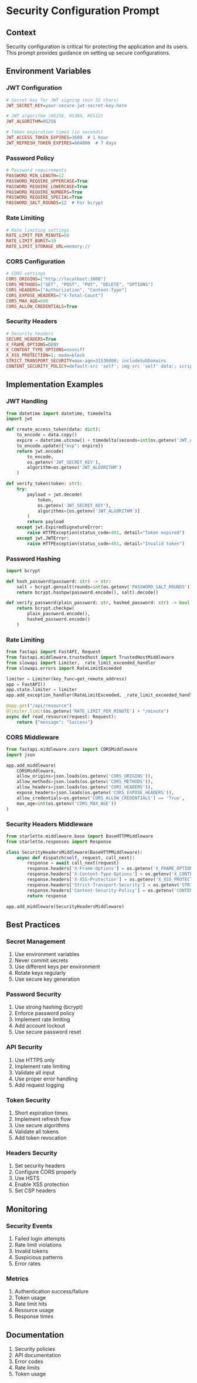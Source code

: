 # Security Configuration Prompt

## Context
Security configuration is critical for protecting the application and its users. This prompt provides guidance on setting up secure configurations.

## Environment Variables

### JWT Configuration
```ini
# Secret key for JWT signing (min 32 chars)
JWT_SECRET_KEY=your-secure-jwt-secret-key-here

# JWT algorithm (HS256, HS384, HS512)
JWT_ALGORITHM=HS256

# Token expiration times (in seconds)
JWT_ACCESS_TOKEN_EXPIRES=3600  # 1 hour
JWT_REFRESH_TOKEN_EXPIRES=604800  # 7 days
```

### Password Policy
```ini
# Password requirements
PASSWORD_MIN_LENGTH=12
PASSWORD_REQUIRE_UPPERCASE=True
PASSWORD_REQUIRE_LOWERCASE=True
PASSWORD_REQUIRE_NUMBERS=True
PASSWORD_REQUIRE_SPECIAL=True
PASSWORD_SALT_ROUNDS=12  # For bcrypt
```

### Rate Limiting
```ini
# Rate limiting settings
RATE_LIMIT_PER_MINUTE=60
RATE_LIMIT_BURST=10
RATE_LIMIT_STORAGE_URL=memory://
```

### CORS Configuration
```ini
# CORS settings
CORS_ORIGINS=["http://localhost:3000"]
CORS_METHODS=["GET", "POST", "PUT", "DELETE", "OPTIONS"]
CORS_HEADERS=["Authorization", "Content-Type"]
CORS_EXPOSE_HEADERS=["X-Total-Count"]
CORS_MAX_AGE=600
CORS_ALLOW_CREDENTIALS=True
```

### Security Headers
```ini
# Security headers
SECURE_HEADERS=True
X_FRAME_OPTIONS=DENY
X_CONTENT_TYPE_OPTIONS=nosniff
X_XSS_PROTECTION=1; mode=block
STRICT_TRANSPORT_SECURITY=max-age=31536000; includeSubDomains
CONTENT_SECURITY_POLICY=default-src 'self'; img-src 'self' data:; script-src 'self'
```

## Implementation Examples

### JWT Handling
```python
from datetime import datetime, timedelta
import jwt

def create_access_token(data: dict):
    to_encode = data.copy()
    expire = datetime.utcnow() + timedelta(seconds=int(os.getenv('JWT_ACCESS_TOKEN_EXPIRES')))
    to_encode.update({"exp": expire})
    return jwt.encode(
        to_encode,
        os.getenv('JWT_SECRET_KEY'),
        algorithm=os.getenv('JWT_ALGORITHM')
    )

def verify_token(token: str):
    try:
        payload = jwt.decode(
            token,
            os.getenv('JWT_SECRET_KEY'),
            algorithms=[os.getenv('JWT_ALGORITHM')]
        )
        return payload
    except jwt.ExpiredSignatureError:
        raise HTTPException(status_code=401, detail="Token expired")
    except jwt.JWTError:
        raise HTTPException(status_code=401, detail="Invalid token")
```

### Password Hashing
```python
import bcrypt

def hash_password(password: str) -> str:
    salt = bcrypt.gensalt(rounds=int(os.getenv('PASSWORD_SALT_ROUNDS')))
    return bcrypt.hashpw(password.encode(), salt).decode()

def verify_password(plain_password: str, hashed_password: str) -> bool:
    return bcrypt.checkpw(
        plain_password.encode(),
        hashed_password.encode()
    )
```

### Rate Limiting
```python
from fastapi import FastAPI, Request
from fastapi.middleware.trustedhost import TrustedHostMiddleware
from slowapi import Limiter, _rate_limit_exceeded_handler
from slowapi.errors import RateLimitExceeded

limiter = Limiter(key_func=get_remote_address)
app = FastAPI()
app.state.limiter = limiter
app.add_exception_handler(RateLimitExceeded, _rate_limit_exceeded_handler)

@app.get("/api/resource")
@limiter.limit(os.getenv('RATE_LIMIT_PER_MINUTE') + "/minute")
async def read_resource(request: Request):
    return {"message": "Success"}
```

### CORS Middleware
```python
from fastapi.middleware.cors import CORSMiddleware
import json

app.add_middleware(
    CORSMiddleware,
    allow_origins=json.loads(os.getenv('CORS_ORIGINS')),
    allow_methods=json.loads(os.getenv('CORS_METHODS')),
    allow_headers=json.loads(os.getenv('CORS_HEADERS')),
    expose_headers=json.loads(os.getenv('CORS_EXPOSE_HEADERS')),
    allow_credentials=os.getenv('CORS_ALLOW_CREDENTIALS') == 'True',
    max_age=int(os.getenv('CORS_MAX_AGE'))
)
```

### Security Headers Middleware
```python
from starlette.middleware.base import BaseHTTPMiddleware
from starlette.responses import Response

class SecurityHeadersMiddleware(BaseHTTPMiddleware):
    async def dispatch(self, request, call_next):
        response = await call_next(request)
        response.headers['X-Frame-Options'] = os.getenv('X_FRAME_OPTIONS')
        response.headers['X-Content-Type-Options'] = os.getenv('X_CONTENT_TYPE_OPTIONS')
        response.headers['X-XSS-Protection'] = os.getenv('X_XSS_PROTECTION')
        response.headers['Strict-Transport-Security'] = os.getenv('STRICT_TRANSPORT_SECURITY')
        response.headers['Content-Security-Policy'] = os.getenv('CONTENT_SECURITY_POLICY')
        return response

app.add_middleware(SecurityHeadersMiddleware)
```

## Best Practices

### Secret Management
1. Use environment variables
2. Never commit secrets
3. Use different keys per environment
4. Rotate keys regularly
5. Use secure key generation

### Password Security
1. Use strong hashing (bcrypt)
2. Enforce password policy
3. Implement rate limiting
4. Add account lockout
5. Use secure password reset

### API Security
1. Use HTTPS only
2. Implement rate limiting
3. Validate all input
4. Use proper error handling
5. Add request logging

### Token Security
1. Short expiration times
2. Implement refresh flow
3. Use secure algorithms
4. Validate all tokens
5. Add token revocation

### Headers Security
1. Set security headers
2. Configure CORS properly
3. Use HSTS
4. Enable XSS protection
5. Set CSP headers

## Monitoring

### Security Events
1. Failed login attempts
2. Rate limit violations
3. Invalid tokens
4. Suspicious patterns
5. Error rates

### Metrics
1. Authentication success/failure
2. Token usage
3. Rate limit hits
4. Resource usage
5. Response times

## Documentation
1. Security policies
2. API documentation
3. Error codes
4. Rate limits
5. Token usage 